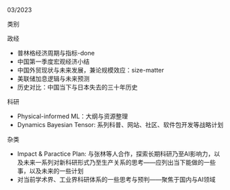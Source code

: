 
03/2023

类别

政经
- 普林格经济周期与指标-done
- 中国第一季度宏观经济小结
- 中国外贸现状与未来发展，兼论规模效应：size-matter
- 美联储加息逻辑与未来预测
- 历史对比：中国当下与日本失去的三十年历史



科研
- Physical-informed ML：大纲与资源整理
- Dynamics Bayesian Tensor: 系列科普、网站、社区、软件包开发等战略计划

杂类
- Impact & Paractice Plan: 与张林等人合作，探索长期科研乃至AI影响力，以及未来一系列对新科研形式乃至生产关系的思考——应列出当下能做的一些事，以及未来的一些计划 
- 对当前学术界、工业界科研体系的一些思考与预判——聚焦于国内与AI领域
